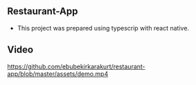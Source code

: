 ## Restaurant-App

- This project was prepared using typescrip with react native.

## Video

https://github.com/ebubekirkarakurt/restaurant-app/blob/master/assets/demo.mp4
